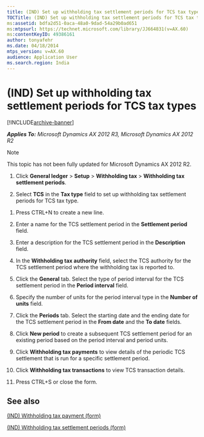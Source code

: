 ```yaml
---
title: (IND) Set up withholding tax settlement periods for TCS tax types
TOCTitle: (IND) Set up withholding tax settlement periods for TCS tax types
ms:assetid: bdfa2d51-0aca-48a0-9dad-54a29b0ad651
ms:mtpsurl: https://technet.microsoft.com/library/JJ664831(v=AX.60)
ms:contentKeyID: 49386161
author: tonyafehr
ms.date: 04/18/2014
mtps_version: v=AX.60
audience: Application User
ms.search.region: India
---
```


# (IND) Set up withholding tax settlement periods for TCS tax types 


[!INCLUDE[archive-banner](includes/archive-banner.md)]


_**Applies To:** Microsoft Dynamics AX 2012 R3, Microsoft Dynamics AX 2012 R2_


> [!NOTE]
> <P>This topic has not been fully updated for Microsoft Dynamics AX 2012 R2.</P>



1.  Click **General ledger** \> **Setup** \> **Withholding tax** \> **Withholding tax settlement periods**.

2.  Select **TCS** in the **Tax type** field to set up withholding tax settlement periods for TCS tax type.

<!-- end list -->

1.  Press CTRL+N to create a new line.

2.  Enter a name for the TCS settlement period in the **Settlement period** field.

3.  Enter a description for the TCS settlement period in the **Description** field.

4.  In the **Withholding tax authority** field, select the TCS authority for the TCS settlement period where the withholding tax is reported to.

5.  Click the **General** tab. Select the type of period interval for the TCS settlement period in the **Period interval** field.

6.  Specify the number of units for the period interval type in the **Number of units** field.

7.  Click the **Periods** tab. Select the starting date and the ending date for the TCS settlement period in the **From date** and the **To date** fields.

8.  Click **New period** to create a subsequent TCS settlement period for an existing period based on the period interval and period units.

9.  Click **Withholding tax payments** to view details of the periodic TCS settlement that is run for a specific settlement period.

10. Click **Withholding tax transactions** to view TCS transaction details.

11. Press CTRL+S or close the form.

## See also

[(IND) Withholding tax payment (form)](https://technet.microsoft.com/library/jj677836\(v=ax.60\))

[(IND) Withholding tax settlement periods (form)](https://technet.microsoft.com/library/jj664719\(v=ax.60\))

  


